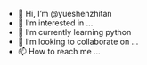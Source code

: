 - 👋 Hi, I’m @yueshenzhitan
- 👀 I’m interested in ...
- 🌱 I’m currently learning python
- 💞️ I’m looking to collaborate on ...
- 📫 How to reach me ...

<!---
yueshenzhitan/yueshenzhitan is a ✨ special ✨ repository because its `README.md` (this file) appears on your GitHub profile.
You can click the Preview link to take a look at your changes.
--->
